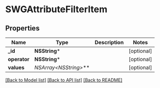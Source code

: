 # SWGAttributeFilterItem

## Properties
Name | Type | Description | Notes
------------ | ------------- | ------------- | -------------
**_id** | **NSString*** |  | [optional] 
**operator** | **NSString*** |  | [optional] 
**values** | **NSArray&lt;NSString*&gt;*** |  | [optional] 

[[Back to Model list]](../README.md#documentation-for-models) [[Back to API list]](../README.md#documentation-for-api-endpoints) [[Back to README]](../README.md)


